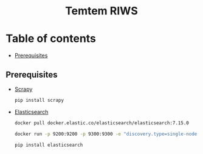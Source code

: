 <br />
<div align="center">
  <h1 align="center">Temtem RIWS</h1>
</div>

Table of contents
=================

 * [Prerequisites](#prerequisites)

## Prerequisites

* [Scrapy](https://scrapy.org/)
  ```bash
  pip install scrapy
  ```

* [Elasticsearch](https://www.elastic.co/)
  ```bash
  docker pull docker.elastic.co/elasticsearch/elasticsearch:7.15.0
  ```
  ```bash
  docker run -p 9200:9200 -p 9300:9300 -e "discovery.type=single-node" --name ElasticSearch docker.elastic.co/elasticsearch/elasticsearch:7.15.0
  ```
  ```bash
  pip install elasticsearch
  ```
